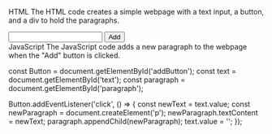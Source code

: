 HTML
The HTML code creates a simple webpage with a text input, a button, and a div to hold the paragraphs.

<!DOCTYPE html>
<html lang="en">
<head>
    <meta charset="UTF-8">
    <meta name="viewport" content="width=device-width, initial-scale=1.0">
    <title>Document</title>
    <link rel="stylesheet" href="style.css">
</head>
<body>
<div>
    <input type="text" id="text">
    <button id="addButton">Add</button>
    <div id="paragraph"></div>
</div>
    <script src="index.js"></script>
</body>
</html>
JavaScript
The JavaScript code adds a new paragraph to the webpage when the "Add" button is clicked.

const Button = document.getElementById('addButton');
const text = document.getElementById('text');
const paragraph = document.getElementById('paragraph');

Button.addEventListener('click', () => {
        const newText = text.value;
        const newParagraph = document.createElement('p');
        newParagraph.textContent = newText;
        paragraph.appendChild(newParagraph);
        text.value = '';
});
